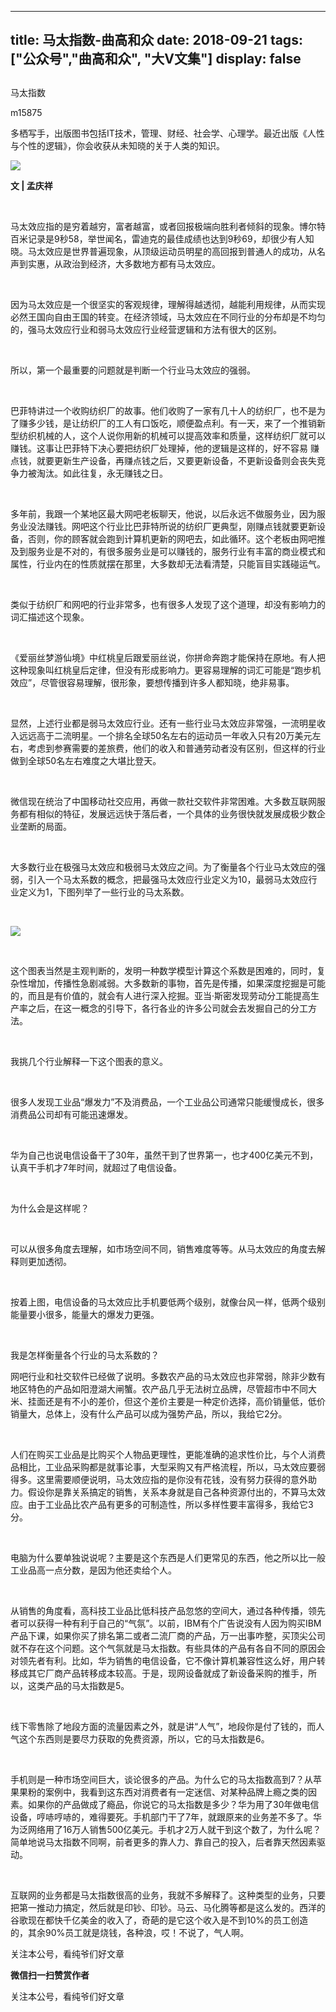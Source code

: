 
---
title:   马太指数-曲高和众
date: 2018-09-21
tags: ["公众号","曲高和众", "大V文集"]
display: false
---


## 



马太指数




m15875




多栖写手，出版图书包括IT技术，管理、财经、社会学、心理学。最近出版《人性与个性的逻辑》，你会收获从未知晓的关于人类的知识。


<img class="" data-ratio="0.624" data-s="300,640" src="https://mmbiz.qpic.cn/mmbiz_jpg/fxGMiaL5Zj1iac6KqobXhaxNnm7tHP3qA4ql01TibGzmbvXDOzTHPuv5Z9iaaM7qshpCicze4pkJrVpyPY4aPmD1hYg/640?wx_fmt=jpeg" data-type="jpeg" data-w="500" style="">

**文 | 孟庆祥**

&nbsp;

马太效应指的是穷着越穷，富者越富，或者回报极端向胜利者倾斜的现象。博尔特百米记录是9秒58，举世闻名，雷迪克的最佳成绩也达到9秒69，却很少有人知晓。马太效应是世界普遍现象，从顶级运动员明星的高回报到普通人的成功，从名声到实惠，从政治到经济，大多数地方都有马太效应。

&nbsp;

因为马太效应是一个很坚实的客观规律，理解得越透彻，越能利用规律，从而实现必然王国向自由王国的转变。在经济领域，马太效应在不同行业的分布却是不均匀的，强马太效应行业和弱马太效应行业经营逻辑和方法有很大的区别。

&nbsp;

所以，第一个最重要的问题就是判断一个行业马太效应的强弱。

&nbsp;

巴菲特讲过一个收购纺织厂的故事。他们收购了一家有几十人的纺织厂，也不是为了赚多少钱，是让纺织厂的工人有口饭吃，顺便盈点利。有一天，来了一个推销新型纺织机械的人，这个人说你用新的机械可以提高效率和质量，这样纺织厂就可以赚钱。这事让巴菲特下决心要把纺织厂处理掉，他的逻辑是这样的，好不容易&nbsp;赚点钱，就要更新生产设备，再赚点钱之后，又要更新设备，不更新设备则会丧失竞争力被淘汰。如此往复，永无赚钱之日。

&nbsp;

多年前，我跟一个某地区最大网吧老板聊天，他说，以后永远不做服务业，因为服务业没法赚钱。网吧这个行业比巴菲特所说的纺织厂更典型，刚赚点钱就要更新设备，否则，你的顾客就会跑到计算机更新的网吧去，如此循环。这个老板由网吧推及到服务业是不对的，有很多服务业是可以赚钱的，服务行业有丰富的商业模式和属性，行业内在的性质就摆在那里，大多数却无法看清楚，只能盲目实践碰运气。

&nbsp;

类似于纺织厂和网吧的行业非常多，也有很多人发现了这个道理，却没有影响力的词汇描述这个现象。

&nbsp;

《爱丽丝梦游仙境》中红桃皇后跟爱丽丝说，你拼命奔跑才能保持在原地。有人把这种现象叫红桃皇后定律，但没有形成影响力。更容易理解的词汇可能是“跑步机效应”，尽管很容易理解，很形象，要想传播到许多人都知晓，绝非易事。

&nbsp;

显然，上述行业都是弱马太效应行业。还有一些行业马太效应非常强，一流明星收入远远高于二流明星。一个排名全球50名左右的运动员一年收入只有20万美元左右，考虑到参赛需要的差旅费，他们的收入和普通劳动者没有区别，但这样的行业做到全球50名左右难度之大堪比登天。

&nbsp;

微信现在统治了中国移动社交应用，再做一款社交软件非常困难。大多数互联网服务都有相似的特征，发展远远快于落后者，一个具体的业务很快就发展成极少数企业垄断的局面。

&nbsp;

大多数行业在极强马太效应和极弱马太效应之间。为了衡量各个行业马太效应的强弱，引入一个马太系数的概念，把最强马太效应行业定义为10，最弱马太效应行业定义为1，下图列举了一些行业的马太系数。

&nbsp;

<img class="" data-copyright="0" data-ratio="0.75" data-s="300,640" src="https://mmbiz.qpic.cn/mmbiz_jpg/fxGMiaL5Zj1iac6KqobXhaxNnm7tHP3qA4qhdbShZJuPT7GkIhymN5yCv37ic14C663NBlib13ebpKpBKXMamibeltA/640?wx_fmt=jpeg" data-type="jpeg" data-w="960" style="">

&nbsp;

这个图表当然是主观判断的，发明一种数学模型计算这个系数是困难的，同时，复杂性增加，传播性急剧减弱。大多数新的事物，首先是传播，如果深度挖掘是可能的，而且是有价值的，就会有人进行深入挖掘。亚当·斯密发现劳动分工能提高生产率之后，在这一概念的引导下，各行各业的许多公司就会去发掘自己的分工方法。

&nbsp;

我挑几个行业解释一下这个图表的意义。

&nbsp;

很多人发现工业品“爆发力”不及消费品，一个工业品公司通常只能缓慢成长，很多消费品公司却有可能迅速爆发。

&nbsp;

华为自己也说电信设备干了30年，虽然干到了世界第一，也才400亿美元不到，认真干手机才7年时间，就超过了电信设备。

&nbsp;

为什么会是这样呢？

&nbsp;

可以从很多角度去理解，如市场空间不同，销售难度等等。从马太效应的角度去解释则更加透彻。

&nbsp;

按着上图，电信设备的马太效应比手机要低两个级别，就像台风一样，低两个级别能量要小很多，能量大的爆发力更强。

&nbsp;

我是怎样衡量各个行业的马太系数的？



网吧行业和社交软件已经做了说明。多数农产品的马太效应也非常弱，除非少数有地区特色的产品如阳澄湖大闸蟹。农产品几乎无法树立品牌，尽管超市中不同大米、挂面还是有不小的差价，但这个差价主要是一种定价选择，高价销量低，低价销量大，总体上，没有什么产品可以成为强势产品，所以，我给它2分。

&nbsp;

人们在购买工业品是比购买个人物品更理性，更能准确的追求性价比，与个人消费品相比，工业品采购都是就事论事，大型采购又有严格流程，所以，马太效应要弱得多。这里需要顺便说明，马太效应指的是你没有花钱，没有努力获得的意外助力。假设你是靠关系搞定的销售，关系本身就是自己各种资源付出的，不算马太效应。由于工业品比农产品有更多的可制造性，所以多样性要丰富得多，我给它3分。

&nbsp;

电脑为什么要单独说说呢？主要是这个东西是人们更常见的东西，他之所以比一般工业品高一点分数，是因为他还卖给个人。

&nbsp;

从销售的角度看，高科技工业品比低科技产品忽悠的空间大，通过各种传播，领先者可以获得一种有利于自己的“气氛”。以前，IBM有个广告说没有人因为购买IBM产品下课，如果你买了排名第二或者二流厂商的产品，万一出事咋整，买顶尖公司就不存在这个问题。这个气氛就是马太指数。有些具体的产品有各自不同的原因会对领先者有利。比如，华为销售的电信设备，它不像计算机兼容性这么好，用户转移成其它厂商产品转移成本较高。于是，现网设备就成了新设备采购的推手，所以，这类产品的马太指数是5。

&nbsp;

线下零售除了地段方面的流量因素之外，就是讲“人气”，地段你是付了钱的，而人气这个东西则是要尽力获取的免费资源，所以，它的马太指数是6。

&nbsp;

手机则是一种市场空间巨大，谈论很多的产品。为什么它的马太指数高到7？从苹果果粉的案例中，我看到这东西对消费者有一定迷信、对某种品牌上瘾之类的因素。如果你的产品做成了瘾品，你说它的马太指数是多少？华为用了30年做电信设备，哼哧哼哧的，难得要死。手机部门干了7年，就跟原来的业务差不多了。华为泛网络用了16万人销售500亿美元。手机才2万人就干到这个数了，为什么呢？简单地说马太指数不同啊，前者更多的靠人力、靠自己的投入，后者靠天然因素驱动。

&nbsp;

互联网的业务都是马太指数很高的业务，我就不多解释了。这种类型的业务，只要把第一推动力搞定，然后就是印钞、印钞。马云、马化腾等都是这么发的。西洋的谷歌现在都快千亿美金的收入了，奇葩的是它这个收入是不到10%的员工创造的，其余90%员工就是烧钱，各种浪，哎！不说了，气人啊。



关注本公号，看纯爷们好文章


**微信扫一扫赞赏作者**






关注本公号，看纯爷们好文章








